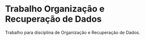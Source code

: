 # Trabalho Organização e Recuperação de Dados

Trabalho para disciplina de Organização e Recuperação de Dados.
